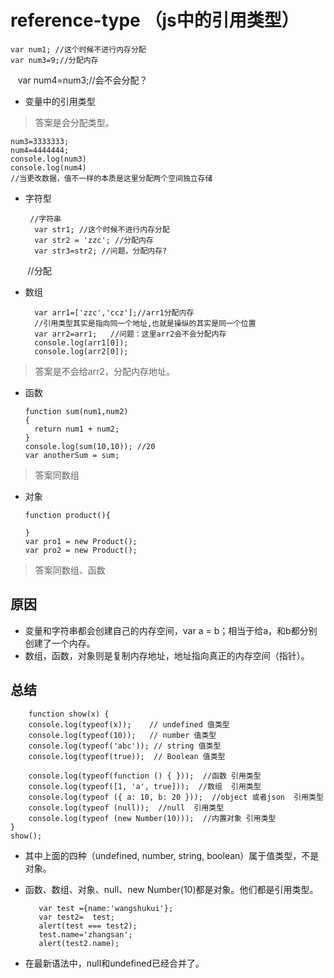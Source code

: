 # reference-type （js中的引用类型）
  
    var num1; //这个时候不进行内存分配
    var num3=9;//分配内存
    var num4=num3;//会不会分配？
- 变量中的引用类型
> 答案是会分配类型。

    num3=3333333;
    num4=4444444;
    console.log(num3)
    console.log(num4) 
    //当更改数据，值不一样的本质是这里分配两个空间独立存储
- 字符型
        
       //字符串
        var str1; //这个时候不进行内存分配
        var str2 = 'zzc'; //分配内存
        var str3=str2; //问题，分配内存?
        //分配

- 数组
    
        var arr1=['zzc','ccz'];//arr1分配内存
        //引用类型其实是指向同一个地址,也就是操纵的其实是同一个位置
        var arr2=arr1;   //问题：这里arr2会不会分配内存
        console.log(arr1[0]);
        console.log(arr2[0]);
> 答案是不会给arr2，分配内存地址。
- 函数
  
  
      function sum(num1,num2)
      {
        return num1 + num2;
      }
      console.log(sum(10,10)); //20
      var anotherSum = sum;
> 答案同数组
- 对象
  
      function product(){

      }
      var pro1 = new Product();
      var pro2 = new Product();
> 答案同数组、函数
## 原因
- 变量和字符串都会创建自己的内存空间，var a = b；相当于给a，和b都分别创建了一个内存。
- 数组，函数，对象则是复制内存地址，地址指向真正的内存空间（指针）。
## 总结
    
        function show(x) {
        console.log(typeof(x));    // undefined 值类型
        console.log(typeof(10));   // number 值类型
        console.log(typeof('abc')); // string 值类型
        console.log(typeof(true));  // Boolean 值类型
        
        console.log(typeof(function () { }));  //函数 引用类型
        console.log(typeof([1, 'a', true]));  //数组  引用类型
        console.log(typeof ({ a: 10, b: 20 }));  //object 或者json  引用类型
        console.log(typeof (null));  //null  引用类型
        console.log(typeof (new Number(10)));  //内置对象 引用类型
    }
    show();
-    其中上面的四种（undefined, number, string, boolean）属于值类型，不是对象。
-    函数、数组、对象、null、new Number(10)都是对象。他们都是引用类型。
    
            var test ={name:'wangshukui'};
            var test2=  test;
            alert(test === test2);
            test.name='zhangsan';
            alert(test2.name);

- 在最新语法中，null和undefined已经合并了。
